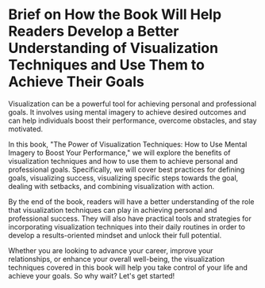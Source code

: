 Brief on How the Book Will Help Readers Develop a Better Understanding of Visualization Techniques and Use Them to Achieve Their Goals
====================================================================================================================================================

Visualization can be a powerful tool for achieving personal and professional goals. It involves using mental imagery to achieve desired outcomes and can help individuals boost their performance, overcome obstacles, and stay motivated.

In this book, "The Power of Visualization Techniques: How to Use Mental Imagery to Boost Your Performance," we will explore the benefits of visualization techniques and how to use them to achieve personal and professional goals. Specifically, we will cover best practices for defining goals, visualizing success, visualizing specific steps towards the goal, dealing with setbacks, and combining visualization with action.

By the end of the book, readers will have a better understanding of the role that visualization techniques can play in achieving personal and professional success. They will also have practical tools and strategies for incorporating visualization techniques into their daily routines in order to develop a results-oriented mindset and unlock their full potential.

Whether you are looking to advance your career, improve your relationships, or enhance your overall well-being, the visualization techniques covered in this book will help you take control of your life and achieve your goals. So why wait? Let's get started!
